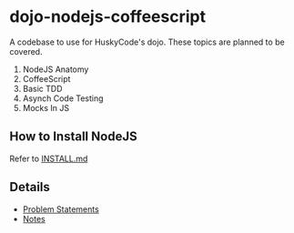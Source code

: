 dojo-nodejs-coffeescript
=============

A codebase to use for HuskyCode's dojo. These topics are planned to be covered. 

1. NodeJS Anatomy
2. CoffeeScript
3. Basic TDD
4. Asynch Code Testing
5. Mocks In JS

How to Install NodeJS
---

Refer to [INSTALL.md](https://raw.github.com/huskycode/node-template/master/INSTALL.md)

Details
----

* [Problem Statements](docs/problems.md)
* [Notes](docs/notes.md)

